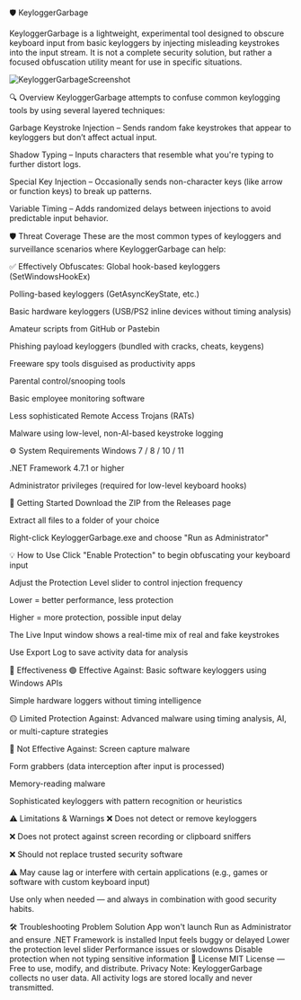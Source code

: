 🛡️ KeyloggerGarbage

KeyloggerGarbage is a lightweight, experimental tool designed to obscure keyboard input from basic keyloggers by injecting misleading keystrokes into the input stream. It is not a complete security solution, but rather a focused obfuscation utility meant for use in specific situations.

![KeyloggerGarbageScreenshot](https://github.com/user-attachments/assets/f1a18038-c211-4a42-a93e-189f3749ac63)


🔍 Overview
KeyloggerGarbage attempts to confuse common keylogging tools by using several layered techniques:

Garbage Keystroke Injection – Sends random fake keystrokes that appear to keyloggers but don’t affect actual input.

Shadow Typing – Inputs characters that resemble what you're typing to further distort logs.

Special Key Injection – Occasionally sends non-character keys (like arrow or function keys) to break up patterns.

Variable Timing – Adds randomized delays between injections to avoid predictable input behavior.

🛡️ Threat Coverage
These are the most common types of keyloggers and surveillance scenarios where KeyloggerGarbage can help:

✅ Effectively Obfuscates:
Global hook-based keyloggers (SetWindowsHookEx)

Polling-based keyloggers (GetAsyncKeyState, etc.)

Basic hardware keyloggers (USB/PS2 inline devices without timing analysis)

Amateur scripts from GitHub or Pastebin

Phishing payload keyloggers (bundled with cracks, cheats, keygens)

Freeware spy tools disguised as productivity apps

Parental control/snooping tools

Basic employee monitoring software

Less sophisticated Remote Access Trojans (RATs)

Malware using low-level, non-AI-based keystroke logging

⚙️ System Requirements
Windows 7 / 8 / 10 / 11

.NET Framework 4.7.1 or higher

Administrator privileges (required for low-level keyboard hooks)

🚀 Getting Started
Download the ZIP from the Releases page

Extract all files to a folder of your choice

Right-click KeyloggerGarbage.exe and choose "Run as Administrator"

💡 How to Use
Click "Enable Protection" to begin obfuscating your keyboard input

Adjust the Protection Level slider to control injection frequency

Lower = better performance, less protection

Higher = more protection, possible input delay

The Live Input window shows a real-time mix of real and fake keystrokes

Use Export Log to save activity data for analysis

🧪 Effectiveness
🟢 Effective Against:
Basic software keyloggers using Windows APIs

Simple hardware loggers without timing intelligence

🟡 Limited Protection Against:
Advanced malware using timing analysis, AI, or multi-capture strategies

🔴 Not Effective Against:
Screen capture malware

Form grabbers (data interception after input is processed)

Memory-reading malware

Sophisticated keyloggers with pattern recognition or heuristics

⚠️ Limitations & Warnings
❌ Does not detect or remove keyloggers

❌ Does not protect against screen recording or clipboard sniffers

❌ Should not replace trusted security software

⚠️ May cause lag or interfere with certain applications (e.g., games or software with custom keyboard input)

Use only when needed — and always in combination with good security habits.

🛠️ Troubleshooting
Problem	Solution
App won't launch	Run as Administrator and ensure .NET Framework is installed
Input feels buggy or delayed	Lower the protection level slider
Performance issues or slowdowns	Disable protection when not typing sensitive information
📜 License
MIT License — Free to use, modify, and distribute.
Privacy Note: KeyloggerGarbage collects no user data. All activity logs are stored locally and never transmitted.

